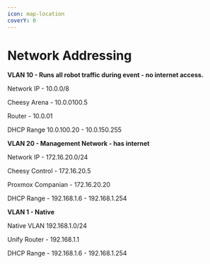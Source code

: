 ```yaml
---
icon: map-location
coverY: 0
---
```


# Network Addressing

**VLAN 10 - Runs all robot traffic during event - no internet access.**

Network IP - 10.0.0/8

Cheesy Arena - 10.0.0100.5

Router - 10.0.01

DHCP Range 10.0.100.20 - 10.0.150.255



**VLAN 20 - Management Network - has internet**

Network IP - 172.16.20.0/24

Cheesy Control - 172.16.20.5

Proxmox Companian - 172.16.20.20

DHCP Range - 192.168.1.6 - 192.168.1.254



**VLAN 1 - Native**&#x20;

Native VLAN 192.168.1.0/24

Unify Router - 192.168.1.1

DHCP Range - 192.168.1.6 - 192.168.1.254









